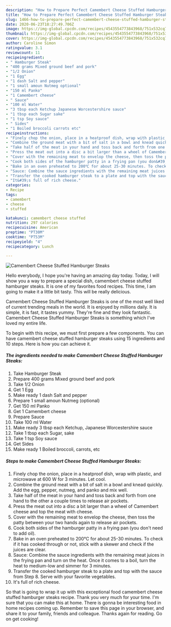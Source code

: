 ```yaml
---
description: "How to Prepare Perfect Camembert Cheese Stuffed Hamburger Steaks"
title: "How to Prepare Perfect Camembert Cheese Stuffed Hamburger Steaks"
slug: 1466-how-to-prepare-perfect-camembert-cheese-stuffed-hamburger-steaks
date: 2020-06-23T18:27:49.706Z
image: https://img-global.cpcdn.com/recipes/4543554773843968/751x532cq70/camembert-cheese-stuffed-hamburger-steaks-recipe-main-photo.jpg
thumbnail: https://img-global.cpcdn.com/recipes/4543554773843968/751x532cq70/camembert-cheese-stuffed-hamburger-steaks-recipe-main-photo.jpg
cover: https://img-global.cpcdn.com/recipes/4543554773843968/751x532cq70/camembert-cheese-stuffed-hamburger-steaks-recipe-main-photo.jpg
author: Caroline Simon
ratingvalue: 3.1
reviewcount: 11
recipeingredient:
- " Hamburger Steak"
- "400 grams Mixed ground beef and pork"
- "1/2 Onion"
- "1 Egg"
- "1 dash Salt and pepper"
- "1 small amoun Nutmeg optional"
- "150 ml Panko"
- "1 Camembert cheese"
- " Sauce"
- "100 ml Water"
- "3 tbsp each Ketchup Japanese Worcestershire sauce"
- "1 tbsp each Sugar sake"
- "1 tsp Soy sauce"
- " Sides"
- "1 Boiled broccoli carrots etc"
recipeinstructions:
- "Finely chop the onion, place in a heatproof dish, wrap with plastic, and microwave at 600 W for 3 minutes. Let cool."
- "Combine the ground meat with a bit of salt in a bowl and knead quickly.  Add the egg, pepper, nutmeg, and panko and mix well."
- "Take half of the meat in your hand and toss back and forth from one hand to the other a couple times to release air pockets."
- "Press the meat out into a disc a bit larger than a wheel of Camembert cheese and top the meat with cheese."
- "Cover with the remaining meat to envelop the cheese, then toss the patty between your two hands again to release air pockets."
- "Cook both sides of the hamburger patty in a frying pan (you don&#39;t need to add oil)."
- "Bake in an oven preheated to 200℃ for about 25-30 minutes. To check if it has cooked through or not, stick with a skewer and check if the juices are clear."
- "Sauce: Combine the sauce ingredients with the remaining meat juices in the frying pan and turn on the heat. Once it comes to a boil, turn the heat to medium-low and simmer for 3 minutes."
- "Transfer the cooked hamburger steak to a plate and top with the sauce from Step 8. Serve with your favorite vegetables."
- "It&#39;s full of rich cheese."
categories:
- Recipe
tags:
- camembert
- cheese
- stuffed

katakunci: camembert cheese stuffed 
nutrition: 297 calories
recipecuisine: American
preptime: "PT30M"
cooktime: "PT53M"
recipeyield: "4"
recipecategory: Lunch

---
```



![Camembert Cheese Stuffed Hamburger Steaks](https://img-global.cpcdn.com/recipes/4543554773843968/751x532cq70/camembert-cheese-stuffed-hamburger-steaks-recipe-main-photo.jpg)

Hello everybody, I hope you're having an amazing day today. Today, I will show you a way to prepare a special dish, camembert cheese stuffed hamburger steaks. It is one of my favorites food recipes. This time, I am going to make it a little bit tasty. This will be really delicious.

Camembert Cheese Stuffed Hamburger Steaks is one of the most well liked of current trending meals in the world. It is enjoyed by millions daily. It is simple, it is fast, it tastes yummy. They're fine and they look fantastic. Camembert Cheese Stuffed Hamburger Steaks is something which I've loved my entire life.




To begin with this recipe, we must first prepare a few components. You can have camembert cheese stuffed hamburger steaks using 15 ingredients and 10 steps. Here is how you can achieve it.

<!--inarticleads1-->

##### The ingredients needed to make Camembert Cheese Stuffed Hamburger Steaks:

1. Take  Hamburger Steak
1. Prepare 400 grams Mixed ground beef and pork
1. Take 1/2 Onion
1. Get 1 Egg
1. Make ready 1 dash Salt and pepper
1. Prepare 1 small amoun Nutmeg (optional)
1. Get 150 ml Panko
1. Get 1 Camembert cheese
1. Prepare  Sauce
1. Take 100 ml Water
1. Make ready 3 tbsp each Ketchup, Japanese Worcestershire sauce
1. Take 1 tbsp each Sugar, sake
1. Take 1 tsp Soy sauce
1. Get  Sides
1. Make ready 1 Boiled broccoli, carrots, etc




<!--inarticleads2-->

##### Steps to make Camembert Cheese Stuffed Hamburger Steaks:

1. Finely chop the onion, place in a heatproof dish, wrap with plastic, and microwave at 600 W for 3 minutes. Let cool.
1. Combine the ground meat with a bit of salt in a bowl and knead quickly.  Add the egg, pepper, nutmeg, and panko and mix well.
1. Take half of the meat in your hand and toss back and forth from one hand to the other a couple times to release air pockets.
1. Press the meat out into a disc a bit larger than a wheel of Camembert cheese and top the meat with cheese.
1. Cover with the remaining meat to envelop the cheese, then toss the patty between your two hands again to release air pockets.
1. Cook both sides of the hamburger patty in a frying pan (you don&#39;t need to add oil).
1. Bake in an oven preheated to 200℃ for about 25-30 minutes. To check if it has cooked through or not, stick with a skewer and check if the juices are clear.
1. Sauce: Combine the sauce ingredients with the remaining meat juices in the frying pan and turn on the heat. Once it comes to a boil, turn the heat to medium-low and simmer for 3 minutes.
1. Transfer the cooked hamburger steak to a plate and top with the sauce from Step 8. Serve with your favorite vegetables.
1. It&#39;s full of rich cheese.




So that is going to wrap it up with this exceptional food camembert cheese stuffed hamburger steaks recipe. Thank you very much for your time. I'm sure that you can make this at home. There is gonna be interesting food in home recipes coming up. Remember to save this page in your browser, and share it to your family, friends and colleague. Thanks again for reading. Go on get cooking!
